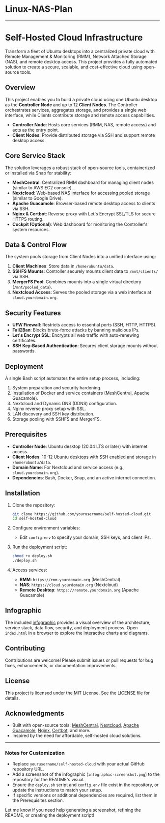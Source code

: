 # Linux-NAS-Plan

---

# Self-Hosted Cloud Infrastructure

Transform a fleet of Ubuntu desktops into a centralized private cloud with Remote Management & Monitoring (RMM), Network Attached Storage (NAS), and remote desktop access. This project provides a fully automated solution to create a secure, scalable, and cost-effective cloud using open-source tools.



## Overview

This project enables you to build a private cloud using one Ubuntu desktop as the **Controller Node** and up to 12 **Client Nodes**. The Controller orchestrates services, aggregates storage, and provides a single web interface, while Clients contribute storage and remote access capabilities.

- **Controller Node**: Hosts core services (RMM, NAS, remote access) and acts as the entry point.
- **Client Nodes**: Provide distributed storage via SSH and support remote desktop access.

## Core Service Stack

The solution leverages a robust stack of open-source tools, containerized or installed via Snap for stability:

- **MeshCentral**: Centralized RMM dashboard for managing client nodes (similar to AWS EC2 console).
- **Nextcloud**: Web-based NAS interface for accessing pooled storage (similar to Google Drive).
- **Apache Guacamole**: Browser-based remote desktop access to clients via SSH.
- **Nginx & Certbot**: Reverse proxy with Let's Encrypt SSL/TLS for secure HTTPS routing.
- **Cockpit (Optional)**: Web dashboard for monitoring the Controller's system resources.

## Data & Control Flow

The system pools storage from Client Nodes into a unified interface using:

1. **Client Machines**: Store data in `/home/ubuntu/data`.
2. **SSHFS Mounts**: Controller securely mounts client data to `/mnt/clients/` via SSH.
3. **MergerFS Pool**: Combines mounts into a single virtual directory (`/mnt/pooled_data`).
4. **Nextcloud Access**: Serves the pooled storage via a web interface at `cloud.yourdomain.org`.

## Security Features

- **UFW Firewall**: Restricts access to essential ports (SSH, HTTP, HTTPS).
- **Fail2Ban**: Blocks brute-force attacks by banning malicious IPs.
- **Let's Encrypt SSL**: Encrypts all web traffic with auto-renewing certificates.
- **SSH Key-Based Authentication**: Secures client storage mounts without passwords.

## Deployment

A single Bash script automates the entire setup process, including:

1. System preparation and security hardening.
2. Installation of Docker and service containers (MeshCentral, Apache Guacamole).
3. Nextcloud and Dynamic DNS (DDNS) configuration.
4. Nginx reverse proxy setup with SSL.
5. LAN discovery and SSH key distribution.
6. Storage pooling with SSHFS and MergerFS.

## Prerequisites

- **Controller Node**: Ubuntu desktop (20.04 LTS or later) with internet access.
- **Client Nodes**: 10-12 Ubuntu desktops with SSH enabled and storage in `/home/ubuntu/data`.
- **Domain Name**: For Nextcloud and service access (e.g., `cloud.yourdomain.org`).
- **Dependencies**: Bash, Docker, Snap, and an active internet connection.

## Installation

1. Clone the repository:
   ```bash
   git clone https://github.com/yourusername/self-hosted-cloud.git
   cd self-hosted-cloud
   ```

2. Configure environment variables:
   - Edit `config.env` to specify your domain, SSH keys, and client IPs.

3. Run the deployment script:
   ```bash
   chmod +x deploy.sh
   ./deploy.sh
   ```

4. Access services:
   - **RMM**: `https://rmm.yourdomain.org` (MeshCentral)
   - **NAS**: `https://cloud.yourdomain.org` (Nextcloud)
   - **Remote Desktop**: `https://remote.yourdomain.org` (Apache Guacamole)

## Infographic

The included [infographic](index.html) provides a visual overview of the architecture, service stack, data flow, security, and deployment process. Open `index.html` in a browser to explore the interactive charts and diagrams.

## Contributing

Contributions are welcome! Please submit issues or pull requests for bug fixes, enhancements, or documentation improvements.

## License

This project is licensed under the MIT License. See the [LICENSE](LICENSE) file for details.

## Acknowledgments

- Built with open-source tools: [MeshCentral](https://meshcentral.com), [Nextcloud](https://nextcloud.com), [Apache Guacamole](https://guacamole.apache.org), [Nginx](https://nginx.org), [Certbot](https://certbot.eff.org), and more.
- Inspired by the need for affordable, self-hosted cloud solutions.

---

### Notes for Customization
- Replace `yourusername/self-hosted-cloud` with your actual GitHub repository URL.
- Add a screenshot of the infographic (`infographic-screenshot.png`) to the repository for the README's visual.
- Ensure the `deploy.sh` script and `config.env` file exist in the repository, or update the instructions to match your setup.
- If specific versions or additional dependencies are required, list them in the Prerequisites section.

Let me know if you need help generating a screenshot, refining the README, or creating the deployment script!
